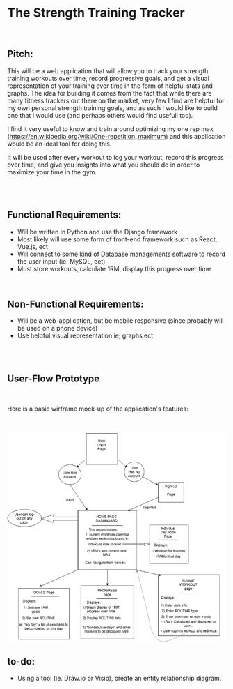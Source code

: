 # The Strength Training Tracker
<br>

<h2> Pitch: </h2>

<p> This will be a web application that will allow you to track your strength training workouts over time, record progressive goals, and get a visual representation of your training over time in the form of helpful stats and graphs. The idea for building it comes from the fact that while there are many fitness trackers out there on the market, very few I find are helpful for my own personal strength training goals, and as such I would like to build one that I would use (and perhaps others would find usefull too). 

I find it very useful to know and train around optimizing my one rep max (https://en.wikipedia.org/wiki/One-repetition_maximum) and this application would be an ideal tool for doing this. 

It will be used after every workout to log your workout, record this progress over time, and give you insights into what you should do in order to maximize your time in the gym.  </p>

<br>
<br>

<h2> Functional Requirements: </h2>

<ul> 
	<li> Will be written in Python and use the Django framework </li>
	<li> Most likely will use some form of front-end framework such as React, Vue.js, ect </li>
	<li> Will connect to some kind of Database managements software to record the user input (ie: MySQL, ect) </li>
	<li> Must store workouts, calculate 1RM, display this progress over time </li>
</ul>

<br>

<h2> Non-Functional Requirements: </h2>

<ul> 
        <li> Will be a web-application, but be mobile responsive (since probably will be used on a phone device) </li>
	<li> Use helpful visual representation ie; graphs ect </li>
</ul>

<br>
<br>


<h2> User-Flow Prototype </h2>
<br>
<p> Here is a basic wirframe mock-up of the application's features: </p>
<br>
<br>
<img src="wire-frame.png" />


<h2> to-do: </h2>

- Using a tool (ie. Draw.io or Visio), create an entity relationship diagram.
